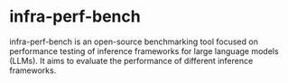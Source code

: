 # infra-perf-bench
infra-perf-bench is an open-source benchmarking tool focused on performance testing of inference frameworks for large language models (LLMs). It aims to evaluate the performance of different inference frameworks.
